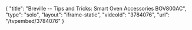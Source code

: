 {
    "title": "Breville -- Tips and Tricks: Smart Oven Accessories BOV800AC",
    "type": "solo",
    "layout": "iframe-static",
    "videoId": "3784076",
    "url": "\/tvpembed\/3784076"
}